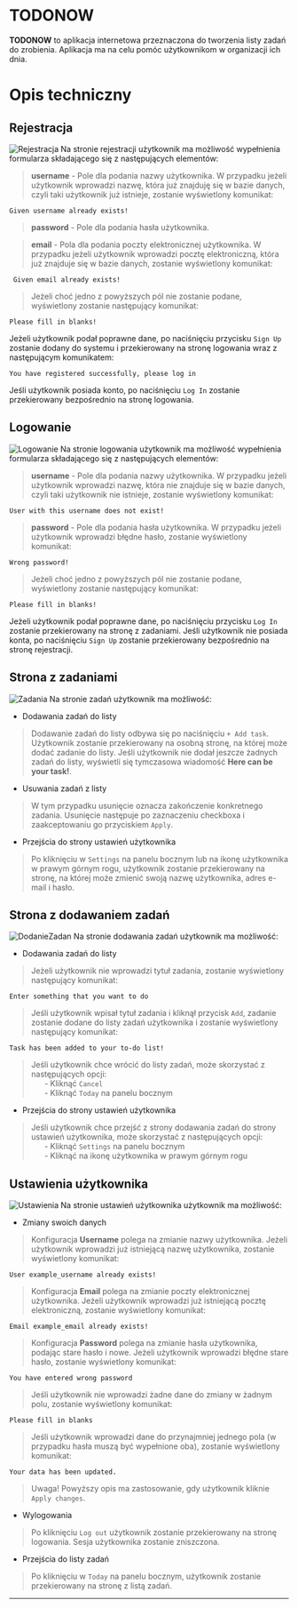 # TODONOW
**TODONOW** to aplikacja internetowa przeznaczona do tworzenia listy zadań do zrobienia. Aplikacja ma na celu pomóc użytkownikom w organizacji ich dnia.

# Opis techniczny
## Rejestracja
![Rejestracja](/doc/registration.png)
Na stronie rejestracji użytkownik ma możliwość wypełnienia formularza składającego się z następujących elementów:

 > **username** - Pole dla podania nazwy użytkownika. W przypadku jeżeli użytkownik wprowadzi nazwę, która już znajduję się w bazie danych, czyli taki użytkownik już istnieje, zostanie wyświetlony komunikat:
```
Given username already exists!
```
 > **password** - Pole dla podania hasła użytkownika.
 
 > **email** - Pola dla podania poczty elektronicznej użytkownika. W przypadku jeżeli użytkownik wprowadzi pocztę elektroniczną, która już znajduje się w bazie danych, zostanie wyświetlony komunikat:
```
 Given email already exists!
```
 > Jeżeli choć jedno z powyższych pól nie zostanie podane, wyświetlony zostanie następujący komunikat:
```
Please fill in blanks!
```

Jeżeli użytkownik podał poprawne dane, po naciśnięciu przycisku `Sign Up` zostanie dodany do systemu i przekierowany na stronę logowania wraz z następującym komunikatem:
```
You have registered successfully, please log in
```
Jeśli użytkownik posiada konto, po naciśnięciu `Log In` zostanie przekierowany bezpośrednio na stronę logowania.

## Logowanie
![Logowanie](/doc/login.png)
Na stronie logowania użytkownik ma możliwość wypełnienia formularza składającego się z następujących elementów:

> **username** - Pole dla podania nazwy użytkownika. W przypadku jeżeli użytkownik wprowadzi nazwę, która nie znajduje się w bazie danych, czyli taki użytkownik nie istnieje, zostanie wyświetlony komunikat:
```
User with this username does not exist!
```
> **password** - Pole dla podania hasła użytkownika. W przypadku jeżeli użytkownik wprowadzi błędne hasło, zostanie wyświetlony komunikat:
```
Wrong password!
```
> Jeżeli choć jedno z powyższych pól nie zostanie podane, wyświetlony zostanie następujący komunikat:
```
Please fill in blanks!
```
Jeżeli użytkownik podał poprawne dane, po naciśnięciu przycisku `Log In` zostanie przekierowany na stronę z zadaniami.
Jeśli użytkownik nie posiada konta, po naciśnięciu `Sign Up` zostanie przekierowany bezpośrednio na stronę rejestracji.

## Strona z zadaniami
![Zadania](/doc/tasks.png)
Na stronie zadań użytkownik ma możliwość:

- Dodawania zadań do listy

> Dodawanie zadań do listy odbywa się po naciśnięciu `+ Add task`. Użytkownik zostanie przekierowany na osobną stronę, na której może dodać zadanie do listy. Jeśli użytkownik nie dodał jeszcze żadnych zadań do listy, wyświetli się tymczasowa wiadomość **Here can be your task!**.

- Usuwania zadań z listy

> W tym przypadku usunięcie oznacza zakończenie konkretnego zadania. Usunięcie następuje po zaznaczeniu checkboxa i zaakceptowaniu go przyciskiem `Apply`.

- Przejścia do strony ustawień użytkownika

> Po kliknięciu w `Settings` na panelu bocznym lub na ikonę użytkownika w prawym górnym rogu, użytkownik zostanie przekierowany na stronę, na której może zmienić swoją nazwę użytkownika, adres e-mail i hasło.

## Strona z dodawaniem zadań
![DodanieZadan](/doc/add_task.png)
Na stronie dodawania zadań użytkownik ma możliwość:

- Dodawania zadań do listy

> Jeżeli użytkownik nie wprowadzi tytuł zadania, zostanie wyświetlony następujący komunikat:
```
Enter something that you want to do
```
> Jeśli użytkownik wpisał tytuł zadania i kliknął przycisk `Add`, zadanie zostanie dodane do listy zadań użytkownika i zostanie wyświetlony następujący komunikat:
```
Task has been added to your to-do list!
```
> Jeśli użytkownik chce wrócić do listy zadań, może skorzystać z następujących opcji:<br>
&nbsp;&nbsp;&nbsp;&nbsp;&nbsp;&nbsp;- Kliknąć `Cancel`<br>
&nbsp;&nbsp;&nbsp;&nbsp;&nbsp;&nbsp;- Kliknąć `Today` na panelu bocznym<br>

- Przejścia do strony ustawień użytkownika

> Jeśli użytkownik chce przejść z strony dodawania zadań do strony ustawień użytkownika, może skorzystać z następujących opcji:<br>
&nbsp;&nbsp;&nbsp;&nbsp;&nbsp;&nbsp;- Kliknąć `Settings` na panelu bocznym<br>
&nbsp;&nbsp;&nbsp;&nbsp;&nbsp;&nbsp;- Kliknąć na ikonę użytkownika w prawym górnym rogu<br>

## Ustawienia użytkownika
![Ustawienia](/doc/settings.png)
Na stronie ustawień użytkownika użytkownik ma możliwość:

- Zmiany swoich danych

> Konfiguracja **Username** polega na zmianie nazwy użytkownika. Jeżeli użytkownik wprowadzi już istniejącą nazwę użytkownika, zostanie wyświetlony komunikat:
```
User example_username already exists!
```
> Konfiguracja **Email** polega na zmianie poczty elektronicznej użytkownika. Jeżeli użytkownik wprowadzi już istniejącą pocztę elektroniczną, zostanie wyświetlony komunikat:
```
Email example_email already exists!
```
> Konfiguracja **Password** polega na zmianie hasła użytkownika, podając stare hasło i nowe. Jeżeli użytkownik wprowadzi błędne stare hasło, zostanie wyświetlony komunikat:
```
You have entered wrong password
```
> Jeśli użytkownik nie wprowadzi żadne dane do zmiany w żadnym polu, zostanie wyświetlony komunikat:
```
Please fill in blanks
```
> Jeśli użytkownik wprowadzi dane do przynajmniej jednego pola (w przypadku hasła muszą być wypełnione oba), zostanie wyświetlony komunikat:
```
Your data has been updated.
```
> Uwaga! Powyższy opis ma zastosowanie, gdy użytkownik kliknie `Apply changes`.

- Wylogowania

> Po kliknięciu `Log out` użytkownik zostanie przekierowany na stronę logowania. Sesja użytkownika zostanie zniszczona.

- Przejścia do listy zadań

> Po kliknięciu w `Today` na panelu bocznym, użytkownik zostanie przekierowany na stronę z listą zadań.

---
